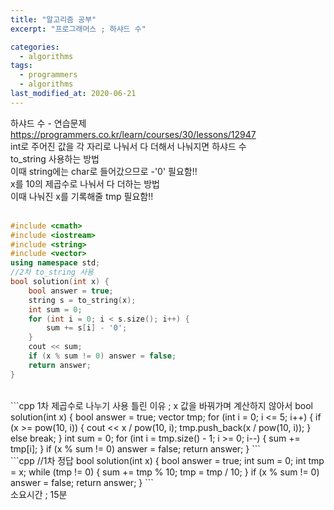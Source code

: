 ```yaml
---
title: "알고리즘 공부"
excerpt: "프로그래머스 ; 하샤드 수"

categories:
  - algorithms
tags:
  - programmers
  - algorithms
last_modified_at: 2020-06-21
---
```


하샤드 수 - 연습문제  
<https://programmers.co.kr/learn/courses/30/lessons/12947>  
int로 주어진 값을 각 자리로 나눠서 다 더해서 나눠지면 하샤드 수  
to_string 사용하는 방법  
이때 string에는 char로 들어갔으므로 -'0' 필요함!!  
x를 10의 제곱수로 나눠서 다 더하는 방법  
이때 나눠진 x를 기록해줄 tmp 필요함!!  
<br>
```cpp
#include <cmath>
#include <iostream>
#include <string>
#include <vector>
using namespace std;
//2차 to_string 사용
bool solution(int x) {
    bool answer = true;
    string s = to_string(x);
    int sum = 0;
    for (int i = 0; i < s.size(); i++) {
        sum += s[i] - '0';
    }
    cout << sum;
    if (x % sum != 0) answer = false;
    return answer;
}
```
<br>
```cpp
1차 제곱수로 나누기 사용
틀린 이유 ; x 값을 바꿔가며 계산하지 않아서
bool solution(int x) {
    bool answer = true;
    vector<char> tmp;
    for (int i = 0; i <= 5; i++) {
        if (x >= pow(10, i)) {
            cout << x / pow(10, i);
            tmp.push_back(x / pow(10, i));
        } else
            break;
    }
    int sum = 0;
    for (int i = tmp.size() - 1; i >= 0; i--) {
        sum += tmp[i];
    }
    if (x % sum != 0) answer = false;
    return answer;
}
```
<br>
```cpp
//1차 정답
bool solution(int x) {
    bool answer = true;
    int sum = 0;
    int tmp = x;
    while (tmp != 0) {
        sum += tmp % 10;
        tmp = tmp / 10;
    }
    if (x % sum != 0) answer = false;
    return answer;
}
```
<br>
소요시간 ; 15분
